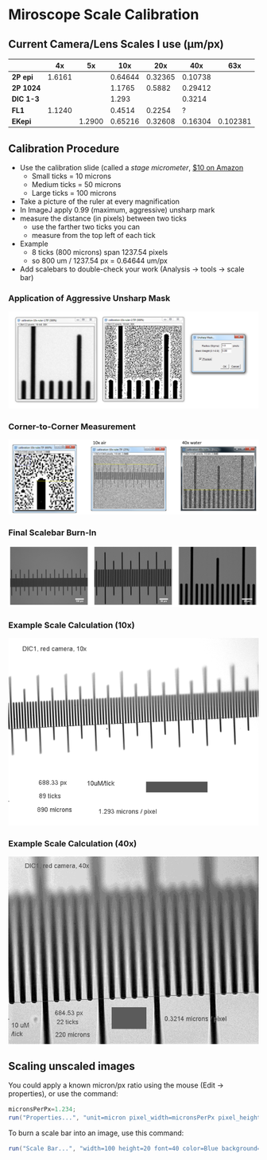# Miroscope Scale Calibration

## Current Camera/Lens Scales I use (µm/px)

&nbsp; | 4x | 5x | 10x | 20x | 40x | 63x
---|---|---|---|---|---|---
**2P epi** | 1.6161 | | 0.64644 | 0.32365 | 0.10738 | 
**2P 1024** |  | |  1.1765 |  0.5882 | 0.29412 | 
**DIC 1-3** |  | | 1.293 |  | 0.3214 | 
**FL1** | 1.1240 |  | 0.4514 | 0.2254 | ? | 
**EKepi** |  | 1.2900 | 0.65216 | 0.32608 | 0.16304 | 0.102381

## Calibration Procedure

* Use the calibration slide (called a _stage micrometer_, [$10 on Amazon](https://www.amazon.com/s?url=search-alias%3Daps&field-keywords=stage+micrometer)
  * Small ticks = 10 microns 
  * Medium ticks = 50 microns
  * Large ticks = 100 microns
* Take a picture of the ruler at every magnification
* In ImageJ apply 0.99 (maximum, aggressive) unsharp mark
* measure the distance (in pixels) between two ticks
  * use the farther two ticks you can
  * measure from the top left of each tick
* Example
  * 8 ticks (800 microns) span 1237.54 pixels
  * so 800 um / 1237.54 px = 0.64644 um/px
* Add scalebars to double-check your work (Analysis -> tools -> scale bar)

### Application of Aggressive Unsharp Mask
![](pics/step1.PNG)

### Corner-to-Corner Measurement
![](pics/step2.PNG)

### Final Scalebar Burn-In
![](pics/step3.PNG)

### Example Scale Calculation (10x)
![](pics/cal10.PNG)

### Example Scale Calculation (40x)
![](pics/cal40.PNG)

## Scaling unscaled images

You could apply a known micron/px ratio using the mouse (Edit -> properties), or use the command:

```java
micronsPerPx=1.234;
run("Properties...", "unit=micron pixel_width=micronsPerPx pixel_height=micronsPerPx");
```
To burn a scale bar into an image, use this command:

```java
run("Scale Bar...", "width=100 height=20 font=40 color=Blue background=None location=[Lower Right] bold");
```
